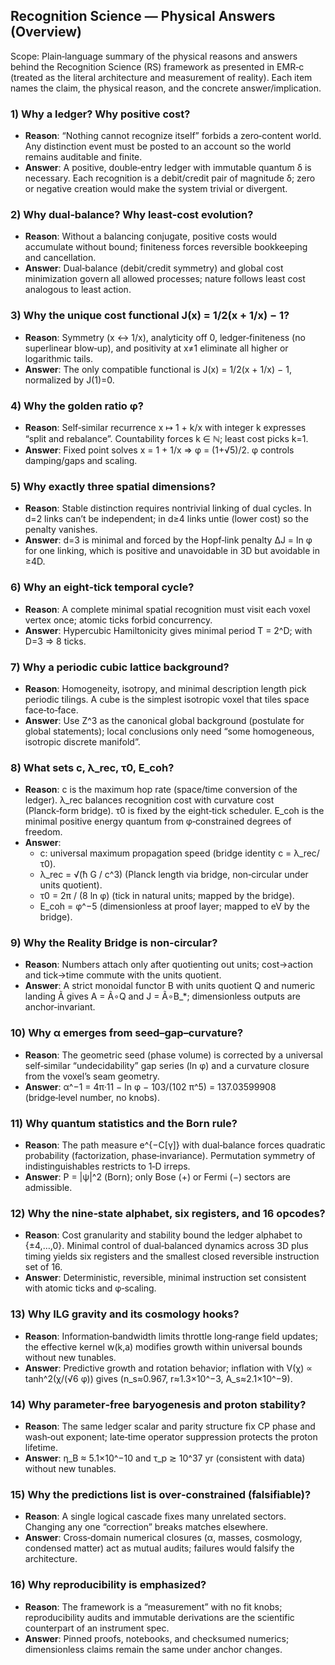 ## Recognition Science — Physical Answers (Overview)

Scope: Plain‑language summary of the physical reasons and answers behind the Recognition Science (RS) framework as presented in EMR‑c (treated as the literal architecture and measurement of reality). Each item names the claim, the physical reason, and the concrete answer/implication.

### 1) Why a ledger? Why positive cost?
- **Reason**: “Nothing cannot recognize itself” forbids a zero‑content world. Any distinction event must be posted to an account so the world remains auditable and finite.
- **Answer**: A positive, double‑entry ledger with immutable quantum δ is necessary. Each recognition is a debit/credit pair of magnitude δ; zero or negative creation would make the system trivial or divergent.

### 2) Why dual‑balance? Why least‑cost evolution?
- **Reason**: Without a balancing conjugate, positive costs would accumulate without bound; finiteness forces reversible bookkeeping and cancellation.
- **Answer**: Dual‑balance (debit/credit symmetry) and global cost minimization govern all allowed processes; nature follows least cost analogous to least action.

### 3) Why the unique cost functional J(x) = 1/2(x + 1/x) − 1?
- **Reason**: Symmetry (x ↔ 1/x), analyticity off 0, ledger‑finiteness (no superlinear blow‑up), and positivity at x≠1 eliminate all higher or logarithmic tails.
- **Answer**: The only compatible functional is J(x) = 1/2(x + 1/x) − 1, normalized by J(1)=0.

### 4) Why the golden ratio φ?
- **Reason**: Self‑similar recurrence x ↦ 1 + k/x with integer k expresses “split and rebalance”. Countability forces k ∈ ℕ; least cost picks k=1.
- **Answer**: Fixed point solves x = 1 + 1/x ⇒ φ = (1+√5)/2. φ controls damping/gaps and scaling.

### 5) Why exactly three spatial dimensions?
- **Reason**: Stable distinction requires nontrivial linking of dual cycles. In d=2 links can’t be independent; in d≥4 links untie (lower cost) so the penalty vanishes.
- **Answer**: d=3 is minimal and forced by the Hopf‑link penalty ΔJ = ln φ for one linking, which is positive and unavoidable in 3D but avoidable in ≥4D.

### 6) Why an eight‑tick temporal cycle?
- **Reason**: A complete minimal spatial recognition must visit each voxel vertex once; atomic ticks forbid concurrency.
- **Answer**: Hypercubic Hamiltonicity gives minimal period T = 2^D; with D=3 ⇒ 8 ticks.

### 7) Why a periodic cubic lattice background?
- **Reason**: Homogeneity, isotropy, and minimal description length pick periodic tilings. A cube is the simplest isotropic voxel that tiles space face‑to‑face.
- **Answer**: Use Z^3 as the canonical global background (postulate for global statements); local conclusions only need “some homogeneous, isotropic discrete manifold”.

### 8) What sets c, λ_rec, τ0, E_coh?
- **Reason**: c is the maximum hop rate (space/time conversion of the ledger). λ_rec balances recognition cost with curvature cost (Planck‑form bridge). τ0 is fixed by the eight‑tick scheduler. E_coh is the minimal positive energy quantum from φ‑constrained degrees of freedom.
- **Answer**:
  - c: universal maximum propagation speed (bridge identity c = λ_rec/τ0).
  - λ_rec = √(ħ G / c^3) (Planck length via bridge, non‑circular under units quotient).
  - τ0 = 2π / (8 ln φ) (tick in natural units; mapped by the bridge).
  - E_coh = φ^−5 (dimensionless at proof layer; mapped to eV by the bridge).

### 9) Why the Reality Bridge is non‑circular?
- **Reason**: Numbers attach only after quotienting out units; cost→action and tick→time commute with the units quotient.
- **Answer**: A strict monoidal functor B with units quotient Q and numeric landing Ã gives A = Ã∘Q and J = Ã∘B_*; dimensionless outputs are anchor‑invariant.

### 10) Why α emerges from seed–gap–curvature?
- **Reason**: The geometric seed (phase volume) is corrected by a universal self‑similar “undecidability” gap series (ln φ) and a curvature closure from the voxel’s seam geometry.
- **Answer**: α^−1 = 4π·11 − ln φ − 103/(102 π^5) = 137.03599908 (bridge‑level number, no knobs).

### 11) Why quantum statistics and the Born rule?
- **Reason**: The path measure e^{−C[γ]} with dual‑balance forces quadratic probability (factorization, phase‑invariance). Permutation symmetry of indistinguishables restricts to 1‑D irreps.
- **Answer**: P = |ψ|^2 (Born); only Bose (+) or Fermi (−) sectors are admissible.

### 12) Why the nine‑state alphabet, six registers, and 16 opcodes?
- **Reason**: Cost granularity and stability bound the ledger alphabet to {±4,…,0}. Minimal control of dual‑balanced dynamics across 3D plus timing yields six registers and the smallest closed reversible instruction set of 16.
- **Answer**: Deterministic, reversible, minimal instruction set consistent with atomic ticks and φ‑scaling.

### 13) Why ILG gravity and its cosmology hooks?
- **Reason**: Information‑bandwidth limits throttle long‑range field updates; the effective kernel w(k,a) modifies growth within universal bounds without new tunables.
- **Answer**: Predictive growth and rotation behavior; inflation with V(χ) ∝ tanh^2(χ/(√6 φ)) gives (n_s≈0.967, r≈1.3×10^−3, A_s≈2.1×10^−9).

### 14) Why parameter‑free baryogenesis and proton stability?
- **Reason**: The same ledger scalar and parity structure fix CP phase and wash‑out exponent; late‑time operator suppression protects the proton lifetime.
- **Answer**: η_B ≈ 5.1×10^−10 and τ_p ≳ 10^37 yr (consistent with data) without new tunables.

### 15) Why the predictions list is over‑constrained (falsifiable)?
- **Reason**: A single logical cascade fixes many unrelated sectors. Changing any one “correction” breaks matches elsewhere.
- **Answer**: Cross‑domain numerical closures (α, masses, cosmology, condensed matter) act as mutual audits; failures would falsify the architecture.

### 16) Why reproducibility is emphasized?
- **Reason**: The framework is a “measurement” with no fit knobs; reproducibility audits and immutable derivations are the scientific counterpart of an instrument spec.
- **Answer**: Pinned proofs, notebooks, and checksumed numerics; dimensionless claims remain the same under anchor changes.


